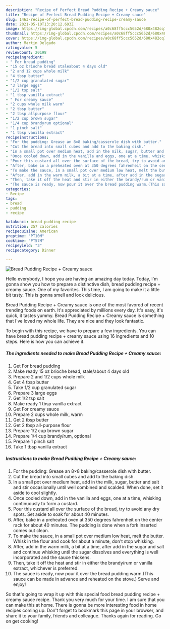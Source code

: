 ```yaml
---
description: "Recipe of Perfect Bread Pudding Recipe + Creamy sauce"
title: "Recipe of Perfect Bread Pudding Recipe + Creamy sauce"
slug: 1463-recipe-of-perfect-bread-pudding-recipe-creamy-sauce
date: 2021-05-10T13:20:12.693Z
image: https://img-global.cpcdn.com/recipes/a0c68ff5ccc5652d/680x482cq70/bread-pudding-recipe-creamy-sauce-recipe-main-photo.jpg
thumbnail: https://img-global.cpcdn.com/recipes/a0c68ff5ccc5652d/680x482cq70/bread-pudding-recipe-creamy-sauce-recipe-main-photo.jpg
cover: https://img-global.cpcdn.com/recipes/a0c68ff5ccc5652d/680x482cq70/bread-pudding-recipe-creamy-sauce-recipe-main-photo.jpg
author: Martin Delgado
ratingvalue: 5
reviewcount: 20198
recipeingredient:
- " For bread pudding"
- "15 oz brioche bread staleabout 4 days old"
- "2 and 12 cups whole milk"
- "4 tbsp butter"
- "1/2 cup granulated sugar"
- "3 large eggs"
- "1/2 tsp salt"
- "1 tbsp vanilla extract"
- " For creamy sauce"
- "2 cups whole milk warm"
- "2 tbsp butter"
- "2 tbsp allpurpose flour"
- "1/2 cup brown sugar"
- "1/4 cup brandyrum optional"
- "1 pinch salt"
- "1 tbsp vanilla extract"
recipeinstructions:
- "For the pudding: Grease an 8×8 baking/casserole dish with butter."
- "Cut the bread into small cubes and add to the baking dish."
- "In a small pot over medium heat, add in the milk, sugar, butter and salt and stir occasionally until well combined and scalded. When done, set it aside to cool slightly."
- "Once cooled down, add in the vanilla and eggs, one at a time, whisking continuously to form a custard."
- "Pour this custard all over the surface of the bread, try to avoid any dry spots. Set aside to soak for about 40 minutes."
- "After, bake in a preheated oven at 350 degrees fahrenheit on the center rack for about 40 minutes. The pudding is done when a fork inserted comes out clean."
- "To make the sauce, in a small pot over medium low heat, melt the butter. Whisk in the flour and cook for about a minute, don&#39;t stop whisking."
- "After, add in the warm milk, a bit at a time, after add in the sugar and salt and continue whisking until the sugar dissolves and everything is well incorporated and the sauce thickens."
- "Then, take it off the heat and stir in either the brandy/rum or vanilla extract, whichever is preferred."
- "The sauce is ready, now pour it over the bread pudding warm.(This sauce can be made in advance and reheated on the stove.) Serve and enjoy!"
categories:
- Recipe
tags:
- bread
- pudding
- recipe

katakunci: bread pudding recipe 
nutrition: 257 calories
recipecuisine: American
preptime: "PT10M"
cooktime: "PT57M"
recipeyield: "3"
recipecategory: Dinner

---
```



![Bread Pudding Recipe + Creamy sauce](https://img-global.cpcdn.com/recipes/a0c68ff5ccc5652d/680x482cq70/bread-pudding-recipe-creamy-sauce-recipe-main-photo.jpg)

Hello everybody, I hope you are having an amazing day today. Today, I'm gonna show you how to prepare a distinctive dish, bread pudding recipe + creamy sauce. One of my favorites. This time, I am going to make it a little bit tasty. This is gonna smell and look delicious.



Bread Pudding Recipe + Creamy sauce is one of the most favored of recent trending foods on earth. It's appreciated by millions every day. It's easy, it's quick, it tastes yummy. Bread Pudding Recipe + Creamy sauce is something that I've loved my whole life. They are nice and they look fantastic.


To begin with this recipe, we have to prepare a few ingredients. You can have bread pudding recipe + creamy sauce using 16 ingredients and 10 steps. Here is how you can achieve it.

<!--inarticleads1-->

##### The ingredients needed to make Bread Pudding Recipe + Creamy sauce:

1. Get  For bread pudding
1. Make ready 15 oz brioche bread, stale/about 4 days old
1. Prepare 2 and 1/2 cups whole milk
1. Get 4 tbsp butter
1. Take 1/2 cup granulated sugar
1. Prepare 3 large eggs
1. Get 1/2 tsp salt
1. Make ready 1 tbsp vanilla extract
1. Get  For creamy sauce
1. Prepare 2 cups whole milk, warm
1. Get 2 tbsp butter
1. Get 2 tbsp all-purpose flour
1. Prepare 1/2 cup brown sugar
1. Prepare 1/4 cup brandy/rum, optional
1. Prepare 1 pinch salt
1. Take 1 tbsp vanilla extract




<!--inarticleads2-->

##### Instructions to make Bread Pudding Recipe + Creamy sauce:

1. For the pudding: Grease an 8×8 baking/casserole dish with butter.
1. Cut the bread into small cubes and add to the baking dish.
1. In a small pot over medium heat, add in the milk, sugar, butter and salt and stir occasionally until well combined and scalded. When done, set it aside to cool slightly.
1. Once cooled down, add in the vanilla and eggs, one at a time, whisking continuously to form a custard.
1. Pour this custard all over the surface of the bread, try to avoid any dry spots. Set aside to soak for about 40 minutes.
1. After, bake in a preheated oven at 350 degrees fahrenheit on the center rack for about 40 minutes. The pudding is done when a fork inserted comes out clean.
1. To make the sauce, in a small pot over medium low heat, melt the butter. Whisk in the flour and cook for about a minute, don&#39;t stop whisking.
1. After, add in the warm milk, a bit at a time, after add in the sugar and salt and continue whisking until the sugar dissolves and everything is well incorporated and the sauce thickens.
1. Then, take it off the heat and stir in either the brandy/rum or vanilla extract, whichever is preferred.
1. The sauce is ready, now pour it over the bread pudding warm.(This sauce can be made in advance and reheated on the stove.) Serve and enjoy!




So that's going to wrap it up with this special food bread pudding recipe + creamy sauce recipe. Thank you very much for your time. I am sure that you can make this at home. There is gonna be more interesting food in home recipes coming up. Don't forget to bookmark this page in your browser, and share it to your family, friends and colleague. Thanks again for reading. Go on get cooking!
